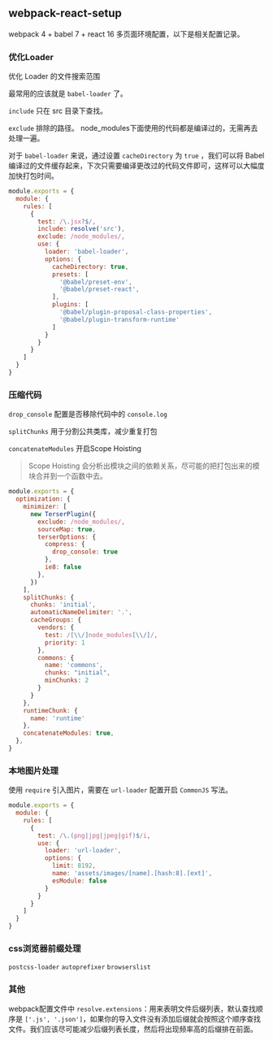 ## webpack-react-setup

webpack 4 + babel 7 + react 16 多页面环境配置，以下是相关配置记录。

### 优化Loader

优化 Loader 的文件搜索范围

最常用的应该就是 `babel-loader` 了。

`include` 只在 src 目录下查找。

`exclude` 排除的路径。 node_modules下面使用的代码都是编译过的，无需再去处理一遍。

对于 `babel-loader` 来说，通过设置 `cacheDirectory` 为 `true` ，我们可以将 Babel 编译过的文件缓存起来，下次只需要编译更改过的代码文件即可，这样可以大幅度加快打包时间。

```javascript
module.exports = {
  module: {
    rules: [
      {
        test: /\.jsx?$/,
        include: resolve('src'),
        exclude: /node_modules/,
        use: {
          loader: 'babel-loader',
          options: {
            cacheDirectory: true,
            presets: [
              '@babel/preset-env',
              '@babel/preset-react',
            ],
            plugins: [
              '@babel/plugin-proposal-class-properties',
              '@babel/plugin-transform-runtime'
            ]
          }
        }
      }
    ]
  }
}
```



### 压缩代码

`drop_console`  配置是否移除代码中的 `console.log` 

`splitChunks`  用于分割公共类库，减少重复打包

`concatenateModules` 开启Scope Hoisting

> Scope Hoisting 会分析出模块之间的依赖关系，尽可能的把打包出来的模块合并到一个函数中去。

```javascript
module.exports = {
  optimization: {
    minimizer: [
      new TerserPlugin({
        exclude: /node_modules/,
        sourceMap: true,
        terserOptions: {
          compress: {
            drop_console: true
          },
          ie8: false
        },
      })
    ],
    splitChunks: {
      chunks: 'initial',
      automaticNameDelimiter: '.',
      cacheGroups: {
        vendors: {
          test: /[\\/]node_modules[\\/]/,
          priority: 1
        },
        commons: {
          name: 'commons',
          chunks: "initial",
          minChunks: 2
        }
      }
    },
    runtimeChunk: {
      name: 'runtime'
    },
    concatenateModules: true,
  },
}
```



### 本地图片处理

使用 `require` 引入图片，需要在 `url-loader` 配置开启 `CommonJS` 写法。

```javascript
module.exports = {
  module: {
    rules: [
      {
        test: /\.(png|jpg|jpeg|gif)$/i,
        use: {
          loader: 'url-loader',
          options: {
            limit: 8192,
            name: 'assets/images/[name].[hash:8].[ext]',
            esModule: false
          }
        }
      }
    ]
  }
}
```



### css浏览器前缀处理

`postcss-loader`  `autoprefixer` `browserslist` 



### 其他

webpack配置文件中 `resolve.extensions`：用来表明文件后缀列表，默认查找顺序是 `['.js', '.json']`，如果你的导入文件没有添加后缀就会按照这个顺序查找文件。我们应该尽可能减少后缀列表长度，然后将出现频率高的后缀排在前面。